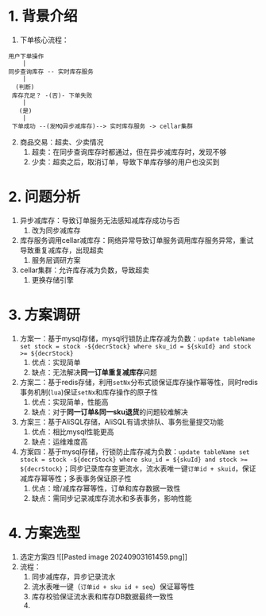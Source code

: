 # 1. 背景介绍
1. 下单核心流程：
```
用户下单操作
    |
同步查询库存 -- 实时库存服务
    |
  (判断)
 库存充足？ -(否)- 下单失败
    |
   (是)
    |
 下单成功 --(发MQ异步减库存)--> 实时库存服务 -> cellar集群
```
2. 商品交易：超卖、少卖情况
	1. 超卖：在同步查询库存时都通过，但在异步减库存时，发现不够
	2. 少卖：超卖之后，取消订单，导致下单库存够的用户也没买到
# 2. 问题分析
1. 异步减库存：导致订单服务无法感知减库存成功与否
	1. 改为同步减库存
2. 库存服务调用cellar减库存：网络异常导致订单服务调用库存服务异常，重试导致重复减库存，出现超卖
	1. 服务层调研方案
3. cellar集群：允许库存减为负数，导致超卖
	1. 更换存储引擎
# 3. 方案调研
1. 方案一：基于mysql存储，mysql行锁防止库存减为负数：`update tableName set stock = stock -${decrStock} where sku_id = ${skuId} and stock >= ${decrStock}`
	1. 优点：实现简单
	2. 缺点：无法解决**同一订单重复减库存**问题
2. 方案二：基于redis存储，利用`setNx`分布式锁保证库存操作幂等性，同时redis事务机制(`lua`)保证`setNx`和库存操作的原子性
	1. 优点：实现简单，性能高
	2. 缺点：对于**同一订单&同一sku退货**的问题较难解决
3. 方案三：基于AliSQL存储，AliSQL有请求排队、事务批量提交功能
	1. 优点：相比mysql性能更高
	2. 缺点：运维难度高
4. 方案四：基于mysql存储，行锁防止库存减为负数：`update tableName set stock = stock -${decrStock} where sku_id = ${skuId} and stock >= ${decrStock}`；同步记录库存变更流水，流水表唯一键`订单id + skuid`，保证减库存幂等性；多表事务保证原子性
	1. 优点：增/减库存幂等性，订单和库存数据一致性
	2. 缺点：需同步记录减库存流水和多表事务，影响性能
# 4. 方案选型
1. 选定方案四
![[Pasted image 20240903161459.png]]
2. 流程：
	1. 同步减库存，异步记录流水
	2. 流水表唯一键（`订单id + sku id + seq`）保证幂等性
	3. 库存校验保证流水表和库存DB数据最终一致性
	4. 